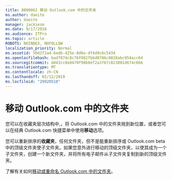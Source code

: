 ```yaml
---
title: 8000062 移动 Outlook.com 中的文件夹
ms.author: daeite
author: daeite
manager: jackiesm
ms.date: 9/17/2018
ms.audience: ITPro
ms.topic: article
ROBOTS: NOINDEX, NOFOLLOW
localization_priority: Normal
ms.assetid: 5042f2a4-6edb-425e-8d6e-df4d9c6c5434
ms.openlocfilehash: badf07dc8c76f082fbbd0786c8028abc954acc64
ms.sourcegitcommit: dd43cc0a9470f98b8ef2a3787c823801d674c666
ms.translationtype: MT
ms.contentlocale: zh-CN
ms.lasthandoff: 02/12/2019
ms.locfileid: "29920510"
---
```

# <a name="moving-a-folder-in-outlookcom"></a>移动 Outlook.com 中的文件夹

您可以在收藏夹层次结构中,，将 Outlook.com 中的文件夹拖到新位置，或者您可以在经典 Outlook.com 快捷菜单中使用**移动**选项。 
  
您可以重新排序的**收藏夹**，任何文件夹，但不是能重新排序或 Outlook.com beta 中的顶级文件夹使子文件夹。如果您意外进行移动的顶级文件夹，以使其成为一个子文件夹，创建一个新文件夹，并将所有电子邮件从子文件夹复制到新的顶级文件夹。 
  
了解有关如何[移动或重命名 Outlook.com 中的文件夹](https://support.office.com/article/c9c66fed-8a7c-426a-afc6-0d46a72080fb)。
  

